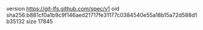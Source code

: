 version https://git-lfs.github.com/spec/v1
oid sha256:b881cf0a1b9c9f146aed21717fe31177c0384540e55a18b15a72d588d1b35132
size 17845
